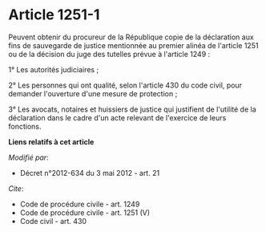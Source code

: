 # Article 1251-1

Peuvent obtenir du procureur de la République copie de la déclaration aux fins de sauvegarde de justice mentionnée au premier
alinéa de l'article 1251 ou de la décision du juge des tutelles prévue à l'article 1249 : 

1° Les autorités judiciaires ; 

2° Les personnes qui ont qualité, selon l'article 430 du code civil, pour demander l'ouverture d'une mesure de protection ; 

3° Les avocats, notaires et huissiers de justice qui justifient de l'utilité de la déclaration dans le cadre d'un acte
relevant de l'exercice de leurs fonctions.

**Liens relatifs à cet article**

_Modifié par_:

  - Décret n°2012-634 du 3 mai 2012 - art. 21

_Cite_:

  - Code de procédure civile - art. 1249
  - Code de procédure civile - art. 1251 (V)
  - Code civil - art. 430
